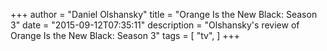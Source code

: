 +++
author = "Daniel Olshansky"
title = "Orange Is the New Black: Season 3"
date = "2015-09-12T07:35:11"
description = "Olshansky's review of Orange Is the New Black: Season 3"
tags = [
    "tv",
]
+++

